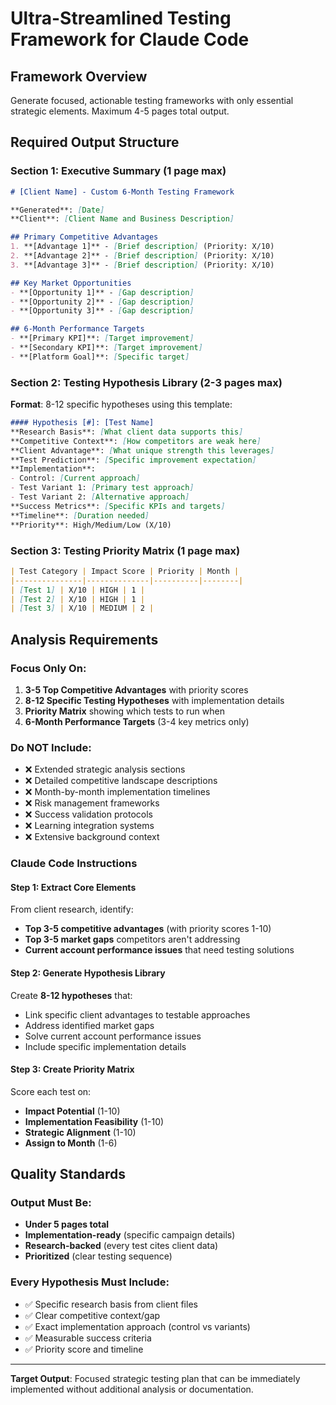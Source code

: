 # Ultra-Streamlined Testing Framework for Claude Code

## Framework Overview
Generate focused, actionable testing frameworks with only essential strategic elements. Maximum 4-5 pages total output.

## Required Output Structure

### Section 1: Executive Summary (1 page max)
```markdown
# [Client Name] - Custom 6-Month Testing Framework

**Generated**: [Date]
**Client**: [Client Name and Business Description]

## Primary Competitive Advantages
1. **[Advantage 1]** - [Brief description] (Priority: X/10)
2. **[Advantage 2]** - [Brief description] (Priority: X/10)  
3. **[Advantage 3]** - [Brief description] (Priority: X/10)

## Key Market Opportunities
- **[Opportunity 1]** - [Gap description]
- **[Opportunity 2]** - [Gap description]
- **[Opportunity 3]** - [Gap description]

## 6-Month Performance Targets
- **[Primary KPI]**: [Target improvement]
- **[Secondary KPI]**: [Target improvement]
- **[Platform Goal]**: [Specific target]
```

### Section 2: Testing Hypothesis Library (2-3 pages max)
**Format**: 8-12 specific hypotheses using this template:

```markdown
#### Hypothesis [#]: [Test Name]
**Research Basis**: [What client data supports this]
**Competitive Context**: [How competitors are weak here]
**Client Advantage**: [What unique strength this leverages]
**Test Prediction**: [Specific improvement expectation]
**Implementation**:
- Control: [Current approach]
- Test Variant 1: [Primary test approach]
- Test Variant 2: [Alternative approach]
**Success Metrics**: [Specific KPIs and targets]
**Timeline**: [Duration needed]
**Priority**: High/Medium/Low (X/10)
```

### Section 3: Testing Priority Matrix (1 page max)
```markdown
| Test Category | Impact Score | Priority | Month |
|---------------|--------------|----------|--------|
| [Test 1] | X/10 | HIGH | 1 |
| [Test 2] | X/10 | HIGH | 1 |
| [Test 3] | X/10 | MEDIUM | 2 |
```

## Analysis Requirements

### Focus Only On:
1. **3-5 Top Competitive Advantages** with priority scores
2. **8-12 Specific Testing Hypotheses** with implementation details
3. **Priority Matrix** showing which tests to run when
4. **6-Month Performance Targets** (3-4 key metrics only)

### Do NOT Include:
- ❌ Extended strategic analysis sections
- ❌ Detailed competitive landscape descriptions
- ❌ Month-by-month implementation timelines
- ❌ Risk management frameworks
- ❌ Success validation protocols
- ❌ Learning integration systems
- ❌ Extensive background context

### Claude Code Instructions

#### Step 1: Extract Core Elements
From client research, identify:
- **Top 3-5 competitive advantages** (with priority scores 1-10)
- **Top 3-5 market gaps** competitors aren't addressing
- **Current account performance issues** that need testing solutions

#### Step 2: Generate Hypothesis Library
Create **8-12 hypotheses** that:
- Link specific client advantages to testable approaches
- Address identified market gaps
- Solve current account performance issues
- Include specific implementation details

#### Step 3: Create Priority Matrix
Score each test on:
- **Impact Potential** (1-10)
- **Implementation Feasibility** (1-10) 
- **Strategic Alignment** (1-10)
- **Assign to Month** (1-6)

## Quality Standards

### Output Must Be:
- **Under 5 pages total**
- **Implementation-ready** (specific campaign details)
- **Research-backed** (every test cites client data)
- **Prioritized** (clear testing sequence)

### Every Hypothesis Must Include:
- ✅ Specific research basis from client files
- ✅ Clear competitive context/gap
- ✅ Exact implementation approach (control vs variants)
- ✅ Measurable success criteria
- ✅ Priority score and timeline

---

**Target Output**: Focused strategic testing plan that can be immediately implemented without additional analysis or documentation.
